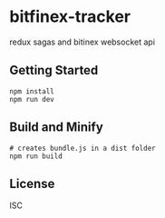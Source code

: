 # bitfinex-tracker

redux sagas and bitinex websocket api

## Getting Started

```shell
npm install
npm run dev
```

## Build and Minify

```shell
# creates bundle.js in a dist folder
npm run build
```

## License

ISC
